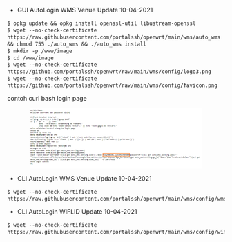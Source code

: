 * GUI AutoLogin WMS Venue Update 10-04-2021
```
$ opkg update && opkg install openssl-util libustream-openssl
$ wget --no-check-certificate https://raw.githubusercontent.com/portalssh/openwrt/main/wms/auto_wms && chmod 755 ./auto_wms && ./auto_wms install
$ mkdir -p /www/image
$ cd /www/image
$ wget --no-check-certificate https://github.com/portalssh/openwrt/raw/main/wms/config/logo3.png
$ wget --no-check-certificate https://github.com/portalssh/openwrt/raw/main/wms/config/favicon.png
```
contoh curl bash login page

<div  align="center">    
  <img src="./config/wms-config.png" width = "400" alt="curl bash" align=center />
</div>

* CLI AutoLogin WMS Venue Update 10-04-2021
```
$ wget --no-check-certificate https://raw.githubusercontent.com/portalssh/openwrt/main/wms/config/wms_sh
```
* CLI AutoLogin WIFI.ID Update 10-04-2021
```
$ wget --no-check-certificate https://raw.githubusercontent.com/portalssh/openwrt/main/wms/config/wifi_id
```
